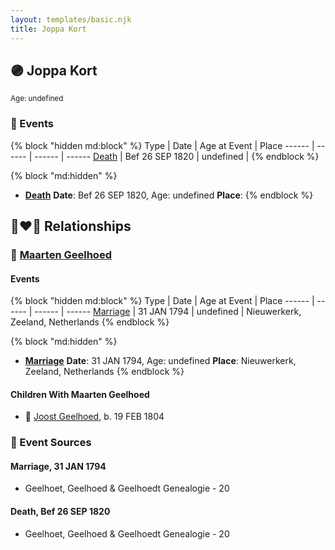 ```yaml
---
layout: templates/basic.njk
title: Joppa Kort
---
```

## 🟣 Joppa Kort
<small>Age: undefined</small>


### 📆 Events

{% block "hidden md:block" %}
Type | Date | Age at Event | Place
------ | ------ | ------ | ------
[Death](#event-event-3) | Bef 26 SEP 1820 | undefined |
{% endblock %}

{% block "md:hidden" %}
- **[Death](#event-event-3)**
**Date**: Bef 26 SEP 1820, Age: undefined
**Place**:
{% endblock %}

## 👩‍❤️‍👨 Relationships

### 🔵 [Maarten Geelhoed](/people/3/33889936)

#### Events

{% block "hidden md:block" %}
Type | Date | Age at Event | Place
------ | ------ | ------ | ------
[Marriage](#event-family-0-event-0) | 31 JAN 1794 | undefined | Nieuwerkerk, Zeeland, Netherlands
{% endblock %}

{% block "md:hidden" %}
- **[Marriage](#event-family-0-event-0)**
**Date**: 31 JAN 1794, Age: undefined
**Place**: Nieuwerkerk, Zeeland, Netherlands
{% endblock %}

#### Children With Maarten Geelhoed
* 🔵 [Joost Geelhoed](/people/7/72031888), b. 19 FEB 1804
### 📰 Event Sources

#### <a id="event-family-0-event-0"></a> Marriage, 31 JAN 1794
* Geelhoet, Geelhoed & Geelhoedt Genealogie  - 20
#### <a id="event-event-3"></a> Death, Bef 26 SEP 1820
* Geelhoet, Geelhoed & Geelhoedt Genealogie  - 20
